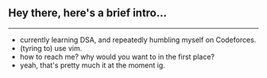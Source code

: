 ## Hey there, here's a brief intro...
--- 

- currently learning DSA, and repeatedly humbling myself on Codeforces.
- (tyring to) use vim.
- how to reach me? why would you want to in the first place?
- yeah, that's pretty much it at the moment ig.
